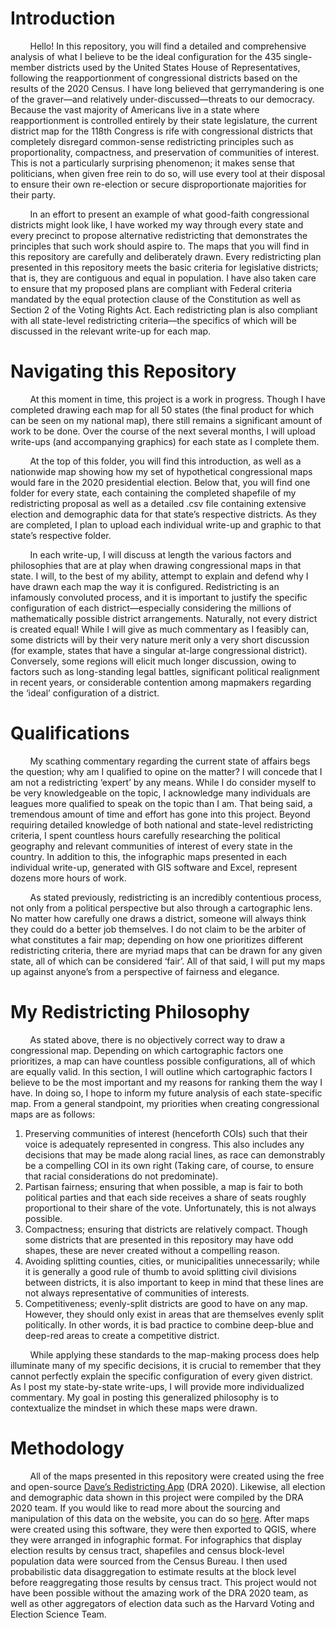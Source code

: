 # Introduction

&nbsp;&nbsp;&nbsp;&nbsp;&nbsp;&nbsp;&nbsp;&nbsp;Hello! In this repository, you will find a detailed and comprehensive analysis of what I believe to be the ideal configuration for the 435 single-member districts used by the United States House of Representatives, following the reapportionment of congressional districts based on the results of the 2020 Census. I have long believed that gerrymandering is one of the graver—and relatively under-discussed—threats to our democracy. Because the vast majority of Americans live in a state where reapportionment is controlled entirely by their state legislature, the current district map for the 118th Congress is rife with congressional districts that completely disregard common-sense redistricting principles such as proportionality, compactness, and preservation of communities of interest. This is not a particularly surprising phenomenon; it makes sense that politicians, when given free rein to do so, will use every tool at their disposal to ensure their own re-election or secure disproportionate majorities for their party.

&nbsp;&nbsp;&nbsp;&nbsp;&nbsp;&nbsp;&nbsp;&nbsp;In an effort to present an example of what good-faith congressional districts might look like, I have worked my way through every state and every precinct to propose alternative redistricting that demonstrates the principles that such work should aspire to. The maps that you will find in this repository are carefully and deliberately drawn. Every redistricting plan presented in this repository meets the basic criteria for legislative districts; that is, they are contiguous and equal in population. I have also taken care to ensure that my proposed plans are compliant with Federal criteria mandated by the equal protection clause of the Constitution as well as Section 2 of the Voting Rights Act. Each redistricting plan is also compliant with all state-level redistricting criteria—the specifics of which will be discussed in the relevant write-up for each map.

# Navigating this Repository

&nbsp;&nbsp;&nbsp;&nbsp;&nbsp;&nbsp;&nbsp;&nbsp;At this moment in time, this project is a work in progress. Though I have completed drawing each map for all 50 states (the final product for which can be seen on my national map), there still remains a significant amount of work to be done. Over the course of the next several months, I will upload write-ups (and accompanying graphics) for each state as I complete them.

&nbsp;&nbsp;&nbsp;&nbsp;&nbsp;&nbsp;&nbsp;&nbsp;At the top of this folder, you will find this introduction, as well as a nationwide map showing how my set of hypothetical congressional maps would fare in the 2020 presidential election. Below that, you will find one folder for every state, each containing the completed shapefile of my redistricting proposal as well as a detailed .csv file containing extensive election and demographic data for that state’s respective districts. As they are completed, I plan to upload each individual write-up and graphic to that state’s respective folder.

&nbsp;&nbsp;&nbsp;&nbsp;&nbsp;&nbsp;&nbsp;&nbsp;In each write-up, I will discuss at length the various factors and philosophies that are at play when drawing congressional maps in that state. I will, to the best of my ability, attempt to explain and defend why I have drawn each map the way it is configured. Redistricting is an infamously convoluted process, and it is important to justify the specific configuration of each district—especially considering the millions of mathematically possible district arrangements. Naturally, not every district is created equal! While I will give as much commentary as I feasibly can, some districts will by their very nature merit only a very short discussion (for example, states that have a singular at-large congressional district). Conversely, some regions will elicit much longer discussion, owing to factors such as long-standing legal battles, significant political realignment in recent years, or considerable contention among mapmakers regarding the ‘ideal’ configuration of a district.

# Qualifications

&nbsp;&nbsp;&nbsp;&nbsp;&nbsp;&nbsp;&nbsp;&nbsp;My scathing commentary regarding the current state of affairs begs the question; why am I qualified to opine on the matter? I will concede that I am not a redistricting ‘expert’ by any means. While I do consider myself to be very knowledgeable on the topic, I acknowledge many individuals are leagues more qualified to speak on the topic than I am. That being said, a tremendous amount of time and effort has gone into this project. Beyond requiring detailed knowledge of both national and state-level redistricting criteria, I spent countless hours carefully researching the political geography and relevant communities of interest of every state in the country. In addition to this, the infographic maps presented in each individual write-up, generated with GIS software and Excel, represent dozens more hours of work.

&nbsp;&nbsp;&nbsp;&nbsp;&nbsp;&nbsp;&nbsp;&nbsp;As stated previously, redistricting is an incredibly contentious process, not only from a political perspective but also through a cartographic lens. No matter how carefully one draws a district, someone will always think they could do a better job themselves. I do not claim to be the arbiter of what constitutes a fair map; depending on how one prioritizes different redistricting criteria, there are myriad maps that can be drawn for any given state, all of which can be considered ‘fair’. All of that said, I will put my maps up against anyone’s from a perspective of fairness and elegance.

# My Redistricting Philosophy

&nbsp;&nbsp;&nbsp;&nbsp;&nbsp;&nbsp;&nbsp;&nbsp;As stated above, there is no objectively correct way to draw a congressional map. Depending on which cartographic factors one prioritizes, a map can have countless possible configurations, all of which are equally valid. In this section, I will outline which cartographic factors I believe to be the most important and my reasons for ranking them the way I have. In doing so, I hope to inform my future analysis of each state-specific map. From a general standpoint, my priorities when creating congressional maps are as follows:
1. Preserving communities of interest (henceforth COIs) such that their voice is adequately represented in congress. This also includes any decisions that may be made along racial lines, as race can demonstrably be a compelling COI in its own right (Taking care, of course, to ensure that racial considerations do not predominate).
2. Partisan fairness; ensuring that when possible, a map is fair to both political parties and that each side receives a share of seats roughly proportional to their share of the vote. Unfortunately, this is not always possible.
3. Compactness; ensuring that districts are relatively compact. Though some districts that are presented in this repository may have odd shapes, these are never created without a compelling reason.
4. Avoiding splitting counties, cities, or municipalities unnecessarily; while it is generally a good rule of thumb to avoid splitting civil divisions between districts, it is also important to keep in mind that these lines are not always representative of communities of interests.
5. Competitiveness; evenly-split districts are good to have on any map. However, they should only exist in areas that are themselves evenly split politically. In other words, it is bad practice to combine deep-blue and deep-red areas to create a competitive district.

&nbsp;&nbsp;&nbsp;&nbsp;&nbsp;&nbsp;&nbsp;&nbsp;While applying these standards to the map-making process does help illuminate many of my specific decisions, it is crucial to remember that they cannot perfectly explain the specific configuration of every given district. As I post my state-by-state write-ups, I will provide more individualized commentary. My goal in posting this generalized philosophy is to contextualize the mindset in which these maps were drawn.

# Methodology
&nbsp;&nbsp;&nbsp;&nbsp;&nbsp;&nbsp;&nbsp;&nbsp;All of the maps presented in this repository were created using the free and open-source <a href="https://davesredistricting.org/maps#home" target="_blank">Dave’s Redistricting App</a> (DRA 2020). Likewise, all election and demographic data shown in this project were compiled by the DRA 2020 team. If you would like to read more about the sourcing and manipulation of this data on the website, you can do so <a href="https://davesredistricting.org/maps#aboutdata" target="_blank">here</a>. After maps were created using this software, they were then exported to QGIS, where they were arranged in infographic format. For infographics that display election results by census tract, shapefiles and census block-level population data were sourced from the Census Bureau. I then used probabilistic data disaggregation to estimate results at the block level before reaggregating those results by census tract. This project would not have been possible without the amazing work of the DRA 2020 team, as well as other aggregators of election data such as the Harvard Voting and Election Science Team.
